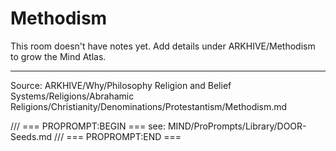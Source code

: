 # Methodism

This room doesn't have notes yet. Add details under ARKHIVE/Methodism to grow the Mind Atlas.

---
Source: ARKHIVE/Why/Philosophy Religion and Belief Systems/Religions/Abrahamic Religions/Christianity/Denominations/Protestantism/Methodism.md

/// === PROPROMPT:BEGIN ===
see: MIND/ProPrompts/Library/DOOR-Seeds.md
/// === PROPROMPT:END ===
